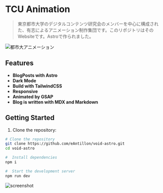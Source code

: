 
# TCU Animation

> 東京都市大学のデジタルコンテンツ研究会のメンバーを中心に構成された、有志によるアニメーション制作集団です。このリポジトリはそのWebsiteです。Astroで作られました。

![都市大アニメーション](/ogp.jpg)

## Features

- **BlogPosts with Astro**
- **Dark Mode**
- **Build with TailwindCSS**
- **Responsive**
- **Animated by GSAP**
- **Blog is written with MDX and Markdown**

## Getting Started

1. Clone the repository:

```bash
# Clone the repository
git clone https://github.com/eAntillon/void-astro.git
cd void-astro

#  Install dependencies
npm i

#  Start the development server
npm run dev
```

![screenshot](/screenshot.webp)

